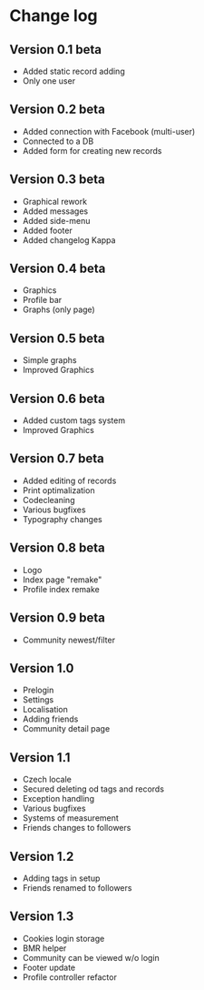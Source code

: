 Change log
==========

Version 0.1 beta
----------------
* Added static record adding
* Only one user

Version 0.2 beta
----------------
* Added connection with Facebook (multi-user)
* Connected to a DB
* Added form for creating new records

Version 0.3 beta
----------------
* Graphical rework
* Added messages
* Added side-menu
* Added footer
* Added changelog Kappa

Version 0.4 beta
----------------
* Graphics
* Profile bar
* Graphs (only page)

Version 0.5 beta
----------------
* Simple graphs
* Improved Graphics

Version 0.6 beta
----------------
* Added custom tags system
* Improved Graphics

Version 0.7 beta
----------------
* Added editing of records
* Print optimalization
* Codecleaning
* Various bugfixes
* Typography changes

Version 0.8 beta
----------------
* Logo
* Index page "remake"
* Profile index remake

Version 0.9 beta
----------------
* Community newest/filter

Version 1.0
-----------
* Prelogin
* Settings
* Localisation
* Adding friends
* Community detail page

Version 1.1
-----------
* Czech locale
* Secured deleting od tags and records
* Exception handling
* Various bugfixes
* Systems of measurement
* Friends changes to followers

Version 1.2
-----------
* Adding tags in setup
* Friends renamed to followers

Version 1.3
-----------
* Cookies login storage
* BMR helper
* Community can be viewed w/o login
* Footer update
* Profile controller refactor